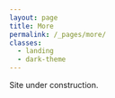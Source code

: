 ```yaml
---
layout: page
title: More
permalink: /_pages/more/
classes:
  - landing
  - dark-theme
---
```

Site under construction.